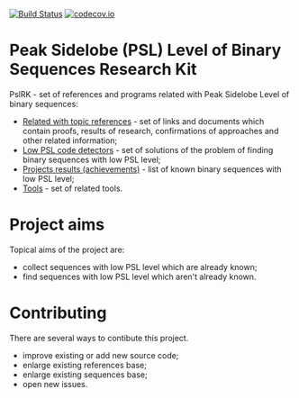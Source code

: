 [![Build Status](https://travis-ci.org/Gluttton/PslRK.svg?branch=master)](https://travis-ci.org/Gluttton/PslRK)
[![codecov.io](http://codecov.io/github/Gluttton/PslRK/coverage.svg?branch=master)](http://codecov.io/github/Gluttton/PslRK?branch=master)

Peak Sidelobe (PSL) Level of Binary Sequences Research Kit
==========================================================
PslRK - set of references and programs related with Peak Sidelobe Level of binary sequences:
- [Related with topic references](References) - set of links and documents which contain
    proofs, results of research, confirmations of approaches and other related information;
- [Low PSL code detectors](Solutions) - set of solutions of the problem of finding binary
    sequences with low PSL level;
- [Projects results (achievements)](Reports) - list of known binary sequences with low PSL
    level;
- [Tools](Tools) - set of related tools.



Project aims
============
Topical aims of the project are:
- collect sequences with low PSL level which are already known;
- find sequences with low PSL level which aren't already known.



Contributing
============
There are several ways to contibute this project.
- improve existing or add new source code;
- enlarge existing references base;
- enlarge existing sequences base;
- open new issues.
